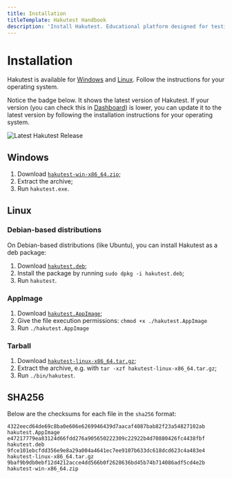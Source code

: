 ```yaml
---
title: Installation
titleTemplate: Hakutest Handbook
description: 'Install Hakutest. Educational platform designed for testing, quizzes, and exams with automatic answer checking'
---
```


# Installation

Hakutest is available for [Windows](#windows) and [Linux](#linux).
Follow the instructions for your operating system.

Notice the badge below. It shows the latest version of Hakutest. If your
version (you can check this in [Dashboard](/handbook/guide/02-dashboard)) is
lower, you can update it to the latest version by following the installation
instructions for your operating system.

![Latest Hakutest Release](https://img.shields.io/github/v/release/shelepuginivan/hakutest?style=for-the-badge&color=1b9e14)

## Windows

1. Download [`hakutest-win-x86_64.zip`](https://github.com/shelepuginivan/hakutest/releases/latest/download/hakutest-win-x86_64.zip);
2. Extract the archive;
3. Run `hakutest.exe`.

## Linux

### Debian-based distributions

On Debian-based distributions (like Ubuntu), you can install Hakutest as a deb package:

1. Download [`hakutest.deb`](https://github.com/shelepuginivan/hakutest/releases/latest/download/hakutest.deb);
2. Install the package by running `sudo dpkg -i hakutest.deb`;
3. Run `hakutest`.

### AppImage

1. Download [`hakutest.AppImage`](https://github.com/shelepuginivan/hakutest/releases/latest/download/hakutest.AppImage);
2. Give the file execution permissions: `chmod +x ./hakutest.AppImage`
3. Run `./hakutest.AppImage`

### Tarball

1. Download [`hakutest-linux-x86_64.tar.gz`](https://github.com/shelepuginivan/hakutest/releases/latest/download/hakutest-linux-x86_64.tar.gz);
2. Extract the archive, e.g. with `tar -xzf hakutest-linux-x86_64.tar.gz`;
3. Run `./bin/hakutest`.

## SHA256

Below are the checksums for each file in the `sha256` format:

```
4322eecd64de69c8ba0e606e6269946439d7aacaf4087bab82f23a54827102ab  hakutest.AppImage
e47217779ea83124d66fdd276a905650222309c22922b4d70880426fc4438fbf  hakutest.deb
9fce101ebcfdd356e9e8a29a004a4641ec7ee9107b633dc618dcd623c4a483e4  hakutest-linux-x86_64.tar.gz
9baf9b9db0ebf12d4212acce4dd566b0f2628636bd45b74b714086adf5cd4e2b  hakutest-win-x86_64.zip
```
